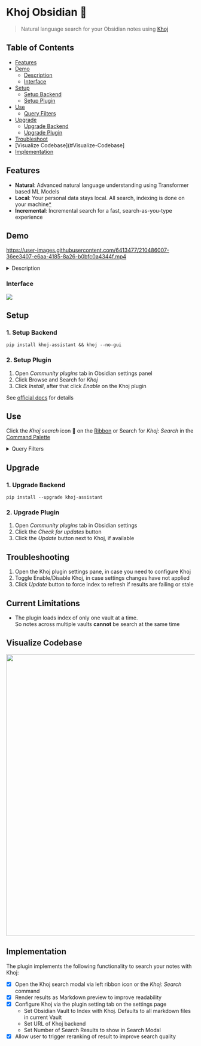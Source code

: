 # Khoj Obsidian 🦅
> Natural language search for your Obsidian notes using [Khoj](https://github.com/debanjum/khoj)

## Table of Contents

- [Features](#Features)
- [Demo](#Demo)
  - [Description](#Description)
  - [Interface](#Interface)
- [Setup](#Setup)
  - [Setup Backend](#1-Setup-Backend)
  - [Setup Plugin](#2-Setup-Plugin)
- [Use](#Use)
  - [Query Filters](#Query-filters)
- [Upgrade](#Upgrade)
  - [Upgrade Backend](#1-Upgrade-Backend)
  - [Upgrade Plugin](#2-Upgrade-Plugin)
- [Troubleshoot](#Troubleshoot)
- [Visualize Codebase](#Visualize-Codebase]
- [Implementation](#Implementation)

## Features
- **Natural**: Advanced natural language understanding using Transformer based ML Models
- **Local**: Your personal data stays local. All search, indexing is done on your machine[\*](https://github.com/debanjum/khoj#miscellaneous)
- **Incremental**: Incremental search for a fast, search-as-you-type experience

## Demo
https://user-images.githubusercontent.com/6413477/210486007-36ee3407-e6aa-4185-8a26-b0bfc0a4344f.mp4

<details><summary>Description</summary>

1. Install Khoj via `pip` and start Khoj backend in non-gui mode
2. Install Khoj plugin via Community Plugins settings pane on Obsidian app
3. Check the new Khoj plugin settings
4. Wait for Khoj backend to index markdown files in the current Vault
5. Open Khoj plugin on Obsidian via Search button on Left Pane
6. Search \"*Announce plugin to folks*\" in the [Obsidian Plugin docs](https://marcus.se.net/obsidian-plugin-docs/)
7. Jump to the [search result](https://marcus.se.net/obsidian-plugin-docs/publishing/submit-your-plugin)

</details>

### Interface
![](https://github.com/debanjum/khoj/blob/master/src/interface/obsidian/docs/khoj_obsidian_screenshot_0.1.0.png)

## Setup
### 1. Setup Backend

```shell
pip install khoj-assistant && khoj --no-gui
```
### 2. Setup Plugin
  1. Open *Community plugins* tab in Obsidian settings panel
  2. Click Browse and Search for *Khoj*
  3. Click *Install*, after that click *Enable* on the Khoj plugin

See [official docs](https://help.obsidian.md/Advanced+topics/Community+plugins#Discover+and+install+community+plugins) for details

## Use
Click the *Khoj search* icon 🔎 on the [Ribbon](https://help.obsidian.md/User+interface/Workspace/Ribbon) or Search for *Khoj: Search* in the [Command Palette](https://help.obsidian.md/Plugins/Command+palette)

<details><summary>Query Filters</summary>

Use structured query syntax to filter the natural language search results
- **Word Filter**: Get entries that include/exclude a specified term
  - Entries that contain term_to_include: `+"term_to_include"`
  - Entries that contain term_to_exclude: `-"term_to_exclude"`
- **Date Filter**: Get entries containing dates in YYYY-MM-DD format from specified date (range)
  - Entries from April 1st 1984: `dt:"1984-04-01"`
  - Entries after March 31st 1984: `dt>="1984-04-01"`
  - Entries before April 2nd 1984 : `dt<="1984-04-01"`
- **File Filter**: Get entries from a specified file
  - Entries from incoming.org file: `file:"incoming.org"`
- Combined Example
  - `what is the meaning of life? file:"1984.org" dt>="1984-01-01" dt<="1985-01-01" -"big" -"brother"`
  - Adds all filters to the natural language query. It should return entries
    - from the file *1984.org*
    - containing dates from the year *1984*
    - excluding words *"big"* and *"brother"*
    - that best match the natural language query *"what is the meaning of life?"*

</details>

## Upgrade
### 1. Upgrade Backend
  ```shell
  pip install --upgrade khoj-assistant
  ```
### 2. Upgrade Plugin
  1. Open *Community plugins* tab in Obsidian settings
  2. Click the *Check for updates* button
  3. Click the *Update* button next to Khoj, if available

## Troubleshooting
  1. Open the Khoj plugin settings pane, in case you need to configure Khoj
  2. Toggle Enable/Disable Khoj, in case settings changes have not applied
  3. Click *Update* button to force index to refresh if results are failing or stale

## Current Limitations
- The plugin loads index of only one vault at a time.<br/>
  So notes across multiple vaults **cannot** be search at the same time

## Visualize Codebase
<img src="https://github.com/debanjum/khoj/blob/master/src/interface/obsidian/docs/khoj_obsidian_codebase_visualization_0.2.1.png" width="750" />

## Implementation
The plugin implements the following functionality to search your notes with Khoj:
- [X] Open the Khoj search modal via left ribbon icon or the *Khoj: Search* command
- [X] Render results as Markdown preview to improve readability
- [X] Configure Khoj via the plugin setting tab on the settings page
  - Set Obsidian Vault to Index with Khoj. Defaults to all markdown files in current Vault
  - Set URL of Khoj backend
  - Set Number of Search Results to show in Search Modal
- [X] Allow user to trigger reranking of result to improve search quality
